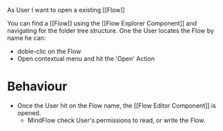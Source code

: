 
As User I want to open a existing [[Flow]]

You can find a [[Flow]] using the [[Flow Explorer Component]] and navigating for the folder tree structure.
One the User locates the Flow by name he can:
* doble-clic on the Flow
* Open contextual menu and hit the 'Open' Action


# Behaviour
* Once the User hit on the Flow name, the [[Flow Editor Component]] is opened. 
	* MindFlow check User's permissions to read, or write the Flow.
